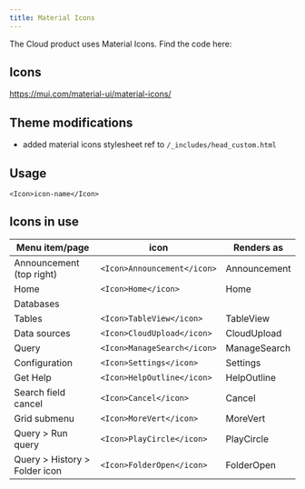 ```yaml
---
title: Material Icons
---
```


The Cloud product uses Material Icons. Find the code here:

## Icons

https://mui.com/material-ui/material-icons/

## Theme modifications

* added material icons stylesheet ref to `/_includes/head_custom.html`

## Usage

```
<Icon>icon-name</Icon>
```

## Icons in use

| Menu item/page | icon | Renders as |
|---|---|---|
| Announcement (top right) | `<Icon>Announcement</icon>` | <Icon>Announcement</icon> |
| Home | `<Icon>Home</icon>` | <Icon>Home</Icon> |
| Databases |
| Tables | `<Icon>TableView</icon>` | <Icon>TableView</icon> |
| Data sources | `<Icon>CloudUpload</icon>`| <Icon>CloudUpload</icon> |
| Query | `<Icon>ManageSearch</icon>` | <Icon>ManageSearch</icon> |
| Configuration | `<Icon>Settings</icon>` | <Icon>Settings</icon> |
| Get Help | `<Icon>HelpOutline</icon>` | <Icon>HelpOutline</icon> |
| Search field cancel | `<Icon>Cancel</icon>` | <Icon>Cancel</icon> |
| Grid submenu | `<Icon>MoreVert</icon>` | <Icon>MoreVert</icon> |
| Query > Run query | `<Icon>PlayCircle</icon>` | <Icon>PlayCircle</icon> |
| Query > History > Folder icon | `<Icon>FolderOpen</icon>` | <Icon>FolderOpen</icon> |
